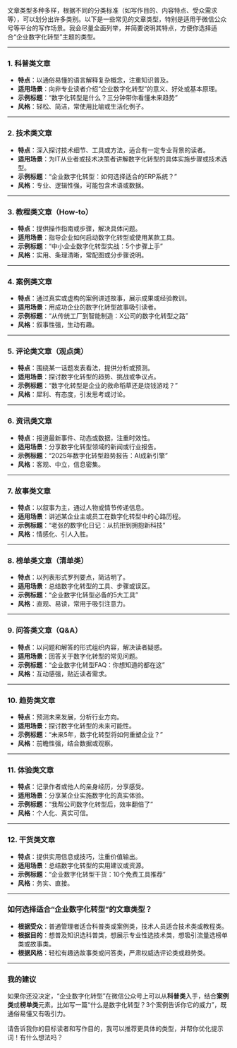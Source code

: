文章类型多种多样，根据不同的分类标准（如写作目的、内容特点、受众需求等），可以划分出许多类别。以下是一些常见的文章类型，特别是适用于微信公众号等平台的写作场景。我会尽量全面列举，并简要说明其特点，方便你选择适合“企业数字化转型”主题的类型。

---

### 1. 科普类文章
- **特点**：以通俗易懂的语言解释复杂概念，注重知识普及。
- **适用场景**：向非专业读者介绍“企业数字化转型”的意义、好处或基本原理。
- **示例标题**：“数字化转型是什么？三分钟带你看懂未来趋势”
- **风格**：轻松、简洁，常使用比喻或生活化例子。

---

### 2. 技术类文章
- **特点**：深入探讨技术细节、工具或方法，适合有一定专业背景的读者。
- **适用场景**：为IT从业者或技术决策者讲解数字化转型的具体实施步骤或技术选型。
- **示例标题**：“企业数字化转型：如何选择适合的ERP系统？”
- **风格**：专业、逻辑性强，可能包含术语或数据。

---

### 3. 教程类文章（How-to）
- **特点**：提供操作指南或步骤，解决具体问题。
- **适用场景**：指导企业如何启动数字化转型或使用某款工具。
- **示例标题**：“中小企业数字化转型实战：5个步骤上手”
- **风格**：实用、条理清晰，常配图或分步骤说明。

---

### 4. 案例类文章
- **特点**：通过真实或虚构的案例讲述故事，展示成果或经验教训。
- **适用场景**：用成功企业的数字化转型故事吸引读者。
- **示例标题**：“从传统工厂到智能制造：X公司的数字化转型之路”
- **风格**：叙事性强，生动有趣。

---

### 5. 评论类文章（观点类）
- **特点**：围绕某一话题发表看法，提供分析或预测。
- **适用场景**：探讨数字化转型的趋势、挑战或争议点。
- **示例标题**：“数字化转型是企业的救命稻草还是烧钱游戏？”
- **风格**：犀利、有态度，引发思考或讨论。

---

### 6. 资讯类文章
- **特点**：报道最新事件、动态或数据，注重时效性。
- **适用场景**：分享数字化转型领域的新闻或行业报告。
- **示例标题**：“2025年数字化转型趋势报告：AI成新引擎”
- **风格**：客观、中立，信息密集。

---

### 7. 故事类文章
- **特点**：以叙事为主，通过人物或情节传递信息。
- **适用场景**：讲述某企业主或员工在数字化转型中的心路历程。
- **示例标题**：“老张的数字化日记：从抗拒到拥抱新科技”
- **风格**：情感化、引人入胜。

---

### 8. 榜单类文章（清单类）
- **特点**：以列表形式罗列要点，简洁明了。
- **适用场景**：总结数字化转型的工具、步骤或误区。
- **示例标题**：“企业数字化转型必备的5大工具”
- **风格**：直观、易读，常用于吸引注意力。

---

### 9. 问答类文章（Q&A）
- **特点**：以问题和解答的形式组织内容，解决读者疑惑。
- **适用场景**：回答关于数字化转型的常见问题。
- **示例标题**：“企业数字化转型FAQ：你想知道的都在这”
- **风格**：互动感强，贴近读者需求。

---

### 10. 趋势类文章
- **特点**：预测未来发展，分析行业方向。
- **适用场景**：探讨数字化转型的未来可能性。
- **示例标题**：“未来5年，数字化转型将如何重塑企业？”
- **风格**：前瞻性强，结合数据或观察。

---

### 11. 体验类文章
- **特点**：记录作者或他人的亲身经历，分享感受。
- **适用场景**：分享某企业实施数字化的真实体验。
- **示例标题**：“我帮公司数字化转型后，效率翻倍了”
- **风格**：个人化、真实可信。

---

### 12. 干货类文章
- **特点**：提供实用信息或技巧，注重价值输出。
- **适用场景**：总结数字化转型的实用建议或资源。
- **示例标题**：“企业数字化转型干货：10个免费工具推荐”
- **风格**：务实、直接。

---

### 如何选择适合“企业数字化转型”的文章类型？
- **根据受众**：普通管理者适合科普类或案例类，技术人员适合技术类或教程类。
- **根据目的**：想普及知识选科普类，想展示专业性选技术类，想吸引流量选榜单类或故事类。
- **根据风格**：轻松有趣选故事类或问答类，严肃权威选评论类或趋势类。

---

### 我的建议
如果你还没决定，“企业数字化转型”在微信公众号上可以从**科普类**入手，结合**案例类**或**榜单类**元素。比如写一篇“什么是数字化转型？3个案例告诉你它的威力”，既通俗易懂又有吸引力。

请告诉我你的目标读者和写作目的，我可以推荐更具体的类型，并帮你优化提示词！有什么想法吗？